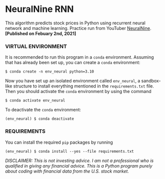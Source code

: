 # NeuralNine RNN
This algorithm predicts stock prices in Python using recurrent neural network and machine learning. Practice run from YouTuber <a href="https://www.youtube.com/watch?v=PuZY9q-aKLw">NeuralNine</a>. <b>[Published on Febuary 2nd, 2021]</b>

### VIRTUAL ENVIRONMENT

It is recommended to run this program in a ``conda`` environment. Assuming that has already been set up, you can create a ``conda`` environment:
<pre>
<code>$ conda create -n env_neural python=3.10</code>
</pre>

Now you have set up an isolated environment called ``env_neural``, a sandbox-like structure to install everything mentioned in the ``requirements.txt`` file. Then you should activate the ``conda`` environment by using the command
<pre>
<code>$ conda activate env_neural</code>
</pre>

To deactivate the ``conda`` environment:
<pre>
<code>(env_neural) $ conda deactivate</code>
</pre>

### REQUIREMENTS

You can install the required ``pip`` packages by running
<pre>
<code>(env_neural) $ conda install --yes --file requirements.txt</code>
</pre>

<i>DISCLAIMER: This is not investing advice. I am not a professional who is qualified in giving any financial advice. This is a Python program purely about coding with financial data from the U.S. stock market.</i>
